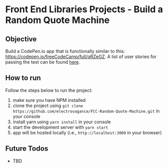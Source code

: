 # Front End Libraries Projects - Build a Random Quote Machine

## Objective
Build a CodePen.io app that is functionally similar to this: https://codepen.io/freeCodeCamp/full/qRZeGZ.
A list of user stories for passing the test can be found [here](https://learn.freecodecamp.org/front-end-libraries/front-end-libraries-projects/build-a-random-quote-machine/). 

<!-- ![Project Screenshot](app-image.PNG) -->

## How to run
Follow the steps below to run the project:
1. make sure you have NPM installed
2. clone the project using `git clone https://github.com/electrovagance/FCC-Random-Quote-Machine.git` in your console
3. install yarn using `yarn install` in your console
5. start the development server with `yarn start`
6. app will be hosted locally (i.e., `http://localhost:3000` in your browser)

## Future Todos
* TBD